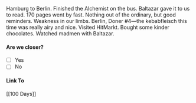Hamburg to Berlin. Finished the Alchemist on the bus. Baltazar gave it to us to read. 170 pages went by fast. Nothing out of the ordinary, but good reminders. Weakness in our limbs. Berlin, Doner #4—the kebabfleisch this time was really airy and nice. Visited HitMarkt. Bought some kinder chocolates. Watched madmen with Baltazar. 
#### Are we closer?
- [ ] Yes
- [ ] No
#### Link To
[[100 Days]]
